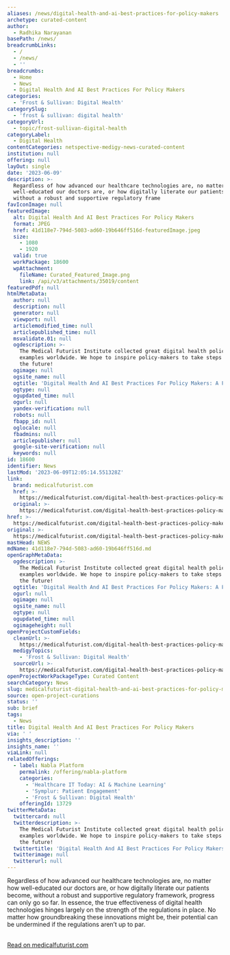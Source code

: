 ```yaml
---
aliases: /news/digital-health-and-ai-best-practices-for-policy-makers
archetype: curated-content
author:
  - Radhika Narayanan
basePath: /news/
breadcrumbLinks:
  - /
  - /news/
  - ''
breadcrumbs:
  - Home
  - News
  - Digital Health And AI Best Practices For Policy Makers
categories:
  - 'Frost & Sullivan: Digital Health'
categorySlug:
  - 'frost & sullivan: digital health'
categoryUrl:
  - topic/frost-sullivan-digital-health
categoryLabel:
  - Digital Health
contentCategories: netspective-medigy-news-curated-content
institution: null
offering: null
layOut: single
date: '2023-06-09'
description: >-
  Regardless of how advanced our healthcare technologies are, no matter how
  well-educated our doctors are, or how digitally literate our patients become,
  without a robust and supportive regulatory frame
favIconImage: null
featuredImage:
  alt: Digital Health And AI Best Practices For Policy Makers
  format: JPEG
  href: 41d118e7-794d-5083-ad60-19b646ff516d-featuredImage.jpeg
  size:
    - 1080
    - 1920
  valid: true
  workPackage: 18600
  wpAttachment:
    fileName: Curated_Featured_Image.png
    link: /api/v3/attachments/35019/content
featuredPdf: null
htmlMetaData:
  author: null
  description: null
  generator: null
  viewport: null
  articlemodified_time: null
  articlepublished_time: null
  msvalidate.01: null
  ogdescription: >-
    The Medical Futurist Institute collected great digital health policy
    examples worldwide. We hope to inspire policy-makers to take steps towards
    the future!
  ogimage: null
  ogsite_name: null
  ogtitle: 'Digital Health And AI Best Practices For Policy Makers: A Free Report'
  ogtype: null
  ogupdated_time: null
  ogurl: null
  yandex-verification: null
  robots: null
  fbapp_id: null
  oglocale: null
  fbadmins: null
  articlepublisher: null
  google-site-verification: null
  keywords: null
id: 18600
identifier: News
lastMod: '2023-06-09T12:05:14.551328Z'
link:
  brand: medicalfuturist.com
  href: >-
    https://medicalfuturist.com/digital-health-best-practices-policy-makers-free-report/
  original: >-
    https://medicalfuturist.com/digital-health-best-practices-policy-makers-free-report
href: >-
  https://medicalfuturist.com/digital-health-best-practices-policy-makers-free-report/
original: >-
  https://medicalfuturist.com/digital-health-best-practices-policy-makers-free-report
mastHead: NEWS
mdName: 41d118e7-794d-5083-ad60-19b646ff516d.md
openGraphMetaData:
  ogdescription: >-
    The Medical Futurist Institute collected great digital health policy
    examples worldwide. We hope to inspire policy-makers to take steps towards
    the future!
  ogtitle: 'Digital Health And AI Best Practices For Policy Makers: A Free Report'
  ogurl: null
  ogimage: null
  ogsite_name: null
  ogtype: null
  ogupdated_time: null
  ogimageheight: null
openProjectCustomFields:
  cleanUrl: >-
    https://medicalfuturist.com/digital-health-best-practices-policy-makers-free-report/
  medigyTopics:
    - 'Frost & Sullivan: Digital Health'
  sourceUrl: >-
    https://medicalfuturist.com/digital-health-best-practices-policy-makers-free-report
openProjectWorkPackageType: Curated Content
searchCategory: News
slug: medicalfuturist-digital-health-and-ai-best-practices-for-policy-makers
source: open-project-curations
status: ''
sub: brief
tags:
  - News
title: Digital Health And AI Best Practices For Policy Makers
via: ' '
insights_description: ''
insights_name: ''
viaLink: null
relatedOfferings:
  - label: Nabla Platform
    permalink: /offering/nabla-platform
    categories:
      - 'Healthcare IT Today: AI & Machine Learning'
      - 'Symplur: Patient Engagement'
      - 'Frost & Sullivan: Digital Health'
    offeringId: 13729
twitterMetaData:
  twittercard: null
  twitterdescription: >-
    The Medical Futurist Institute collected great digital health policy
    examples worldwide. We hope to inspire policy-makers to take steps towards
    the future!
  twittertitle: 'Digital Health And AI Best Practices For Policy Makers: A Free Report'
  twitterimage: null
  twitterurl: null
---
```

<p>Regardless of how advanced our healthcare technologies are, no matter how well-educated our doctors are, or how digitally literate our patients become, without a robust and supportive regulatory framework, progress can only go so far. In essence, the true effectiveness of digital health technologies hinges largely on the strength of the regulations in place. No matter how groundbreaking these innovations might be, their potential can be undermined if the regulations aren’t up to par.</p><p><br><a href="https://medicalfuturist.com/digital-health-best-practices-policy-makers-free-report/">Read on medicalfuturist.com</a></p>